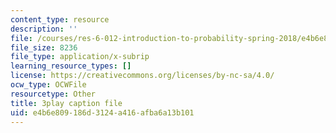 ```yaml
---
content_type: resource
description: ''
file: /courses/res-6-012-introduction-to-probability-spring-2018/e4b6e809186d3124a416afba6a13b101_YQ26hzI4OJk.srt
file_size: 8236
file_type: application/x-subrip
learning_resource_types: []
license: https://creativecommons.org/licenses/by-nc-sa/4.0/
ocw_type: OCWFile
resourcetype: Other
title: 3play caption file
uid: e4b6e809-186d-3124-a416-afba6a13b101
---
```

